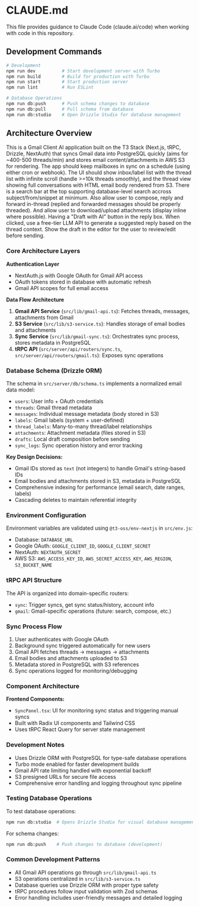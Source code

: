 # CLAUDE.md

This file provides guidance to Claude Code (claude.ai/code) when working with code in this repository.

## Development Commands

```bash
# Development
npm run dev          # Start development server with Turbo
npm run build        # Build for production with Turbo
npm run start        # Start production server
npm run lint         # Run ESLint

# Database Operations
npm run db:push      # Push schema changes to database
npm run db:pull      # Pull schema from database
npm run db:studio    # Open Drizzle Studio for database management
```

## Architecture Overview

This is a Gmail Client AI application built on the T3 Stack (Next.js, tRPC, Drizzle, NextAuth) that syncs Gmail data into PostgreSQL quickly (aims for ~400-500 threads/min) and stores email content/attachments in AWS S3 for rendering. The app should keep mailboxes in sync on a schedule (using either cron or webhook).
The UI should show inbox/label list with the thread list with infinite scroll (handle >=10k threads smoothly), and the thread view showing full conversations with HTML email body rendered from S3.
There is a search bar at the top supporting database-level search accross subject/from/snippet at minimum. Also allow user to compose, reply and forward in-thread (replied and forwarded messages should be properly threaded). And allow user to download/upload attachments (display inline where possible).
Having a "Draft with AI" button in the reply box. When clicked, use a free-tier LLM API to generate a suggested reply based on the thread context. Show the draft in the editor for the user to review/edit before sending.


### Core Architecture Layers

**Authentication Layer**
- NextAuth.js with Google OAuth for Gmail API access
- OAuth tokens stored in database with automatic refresh
- Gmail API scopes for full email access

**Data Flow Architecture**
1. **Gmail API Service** (`src/lib/gmail-api.ts`): Fetches threads, messages, attachments from Gmail
2. **S3 Service** (`src/lib/s3-service.ts`): Handles storage of email bodies and attachments
3. **Sync Service** (`src/lib/gmail-sync.ts`): Orchestrates sync process, stores metadata in PostgreSQL
4. **tRPC API** (`src/server/api/routers/sync.ts`, `src/server/api/routers/gmail.ts`): Exposes sync operations

### Database Schema (Drizzle ORM)

The schema in `src/server/db/schema.ts` implements a normalized email data model:

- `users`: User info + OAuth credentials
- `threads`: Gmail thread metadata
- `messages`: Individual message metadata (body stored in S3)
- `labels`: Gmail labels (system + user-defined)
- `thread_labels`: Many-to-many thread/label relationships
- `attachments`: Attachment metadata (files stored in S3)
- `drafts`: Local draft composition before sending
- `sync_logs`: Sync operation history and error tracking

**Key Design Decisions:**
- Gmail IDs stored as `text` (not integers) to handle Gmail's string-based IDs
- Email bodies and attachments stored in S3, metadata in PostgreSQL
- Comprehensive indexing for performance (email search, date ranges, labels)
- Cascading deletes to maintain referential integrity

### Environment Configuration

Environment variables are validated using `@t3-oss/env-nextjs` in `src/env.js`:
- Database: `DATABASE_URL`
- Google OAuth: `GOOGLE_CLIENT_ID`, `GOOGLE_CLIENT_SECRET`
- NextAuth: `NEXTAUTH_SECRET`
- AWS S3: `AWS_ACCESS_KEY_ID`, `AWS_SECRET_ACCESS_KEY`, `AWS_REGION`, `S3_BUCKET_NAME`

### tRPC API Structure

The API is organized into domain-specific routers:
- `sync`: Trigger syncs, get sync status/history, account info
- `gmail`: Gmail-specific operations (future: search, compose, etc.)

### Sync Process Flow

1. User authenticates with Google OAuth
2. Background sync triggered automatically for new users
3. Gmail API fetches threads → messages → attachments
4. Email bodies and attachments uploaded to S3
5. Metadata stored in PostgreSQL with S3 references
6. Sync operations logged for monitoring/debugging

### Component Architecture

**Frontend Components:**
- `SyncPanel.tsx`: UI for monitoring sync status and triggering manual syncs
- Built with Radix UI components and Tailwind CSS
- Uses tRPC React Query for server state management

### Development Notes

- Uses Drizzle ORM with PostgreSQL for type-safe database operations
- Turbo mode enabled for faster development builds
- Gmail API rate limiting handled with exponential backoff
- S3 presigned URLs for secure file access
- Comprehensive error handling and logging throughout sync pipeline

### Testing Database Operations

To test database operations:
```bash
npm run db:studio  # Opens Drizzle Studio for visual database management
```

For schema changes:
```bash
npm run db:push    # Push changes to database (development)
```

### Common Development Patterns

- All Gmail API operations go through `src/lib/gmail-api.ts`
- S3 operations centralized in `src/lib/s3-service.ts`
- Database queries use Drizzle ORM with proper type safety
- tRPC procedures follow input validation with Zod schemas
- Error handling includes user-friendly messages and detailed logging